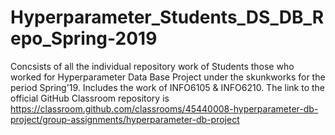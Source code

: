 # Hyperparameter_Students_DS_DB_Repo_Spring-2019
Concsists of all the individual repository work of Students those who worked for Hyperparameter Data Base Project under the skunkworks for the period Spring'19. Includes the work of INFO6105 &amp; INFO6210. The link to the official GitHub Classroom repository is https://classroom.github.com/classrooms/45440008-hyperparameter-db-project/group-assignments/hyperparameter-db-project
